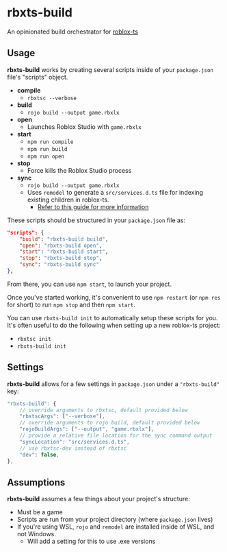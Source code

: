 # rbxts-build

An opinionated build orchestrator for [roblox-ts](https://roblox-ts.com)

## Usage

**rbxts-build** works by creating several scripts inside of your `package.json` file's "scripts" object.

- **compile**
	- `rbxtsc --verbose`
- **build**
	- `rojo build --output game.rbxlx`
- **open**
	- Launches Roblox Studio with `game.rbxlx`
- **start**
	- `npm run compile`
	- `npm run build`
	- `npm run open`
- **stop**
	- Force kills the Roblox Studio process
- **sync**
	- `rojo build --output game.rbxlx`
	- Uses `remodel` to generate a `src/services.d.ts` file for indexing existing children in roblox-ts.
		- [Refer to this guide for more information](https://roblox-ts.com/docs/guides/indexing-children/)

These scripts should be structured in your `package.json` file as:
```json
"scripts": {
	"build": "rbxts-build build",
	"open": "rbxts-build open",
	"start": "rbxts-build start",
	"stop": "rbxts-build stop",
	"sync": "rbxts-build sync"
},
```

From there, you can use `npm start`, to launch your project.

Once you've started working, it's convenient to use `npm restart` (or `npm res` for short) to run `npm stop` and then `npm start`.

You can use `rbxts-build init` to automatically setup these scripts for you. It's often useful to do the following when setting up a new roblox-ts project:
- `rbxtsc init`
- `rbxts-build init`

## Settings

**rbxts-build** allows for a few settings in `package.json` under a `"rbxts-build"` key:
```js
"rbxts-build": {
	// override arguments to rbxtsc, default provided below
	"rbxtscArgs": ["--verbose"],
	// override arguments to rojo build, default provided below
	"rojoBuildArgs": ["--output", "game.rbxlx"],
	// provide a relative file location for the sync command output
	"syncLocation": "src/services.d.ts",
	// use rbxtsc-dev instead of rbxtsc
	"dev": false,
},
```

## Assumptions

**rbxts-build** assumes a few things about your project's structure:
- Must be a game
- Scripts are run from your project directory (where `package.json` lives)
- If you're using WSL, `rojo` and `remodel` are installed inside of WSL, and not Windows.
	- Will add a setting for this to use .exe versions

